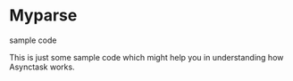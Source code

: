 # Myparse
sample code

This is just some sample code which might help you in understanding how Asynctask works.
